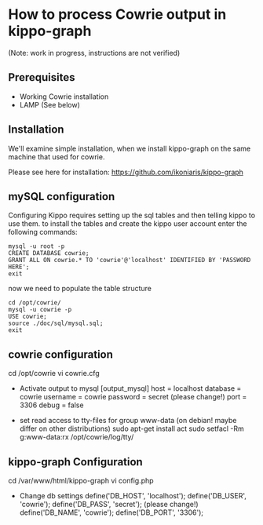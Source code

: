 # How to process Cowrie output in kippo-graph

(Note: work in progress, instructions are not verified)


## Prerequisites

* Working Cowrie installation
* LAMP (See below)

## Installation


We'll examine simple installation, when we install kippo-graph on the same machine that used for cowrie.

Please see here for installation:
https://github.com/ikoniaris/kippo-graph


## mySQL configuration

Configuring Kippo requires setting up the sql tables and then telling kippo to use them.
to install the tables and create the kippo user account enter the following commands:
```
mysql -u root -p
CREATE DATABASE cowrie;
GRANT ALL ON cowrie.* TO 'cowrie'@'localhost' IDENTIFIED BY 'PASSWORD HERE';
exit
```

now we need to populate the table structure
```
cd /opt/cowrie/
mysql -u cowrie -p
USE cowrie;
source ./doc/sql/mysql.sql;
exit
```

## cowrie configuration

cd /opt/cowrie
vi cowrie.cfg

* Activate output to mysql
[output_mysql]
host = localhost
database = cowrie
username = cowrie
password = secret (please change!)
port = 3306
debug = false

* set read access to tty-files for group www-data (on debian! maybe differ on other distributions)
sudo apt-get install act
sudo setfacl -Rm g:www-data:rx /opt/cowrie/log/tty/


## kippo-graph Configuration

cd /var/www/html/kippo-graph
vi config.php

* Change db settings
define('DB_HOST', 'localhost');
define('DB_USER', 'cowrie');
define('DB_PASS', 'secret'); (please change!)
define('DB_NAME', 'cowrie'); 
define('DB_PORT', '3306');



